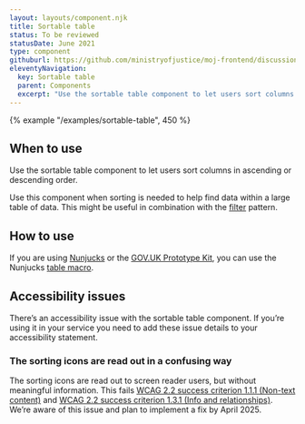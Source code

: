 ```yaml
---
layout: layouts/component.njk
title: Sortable table
status: To be reviewed
statusDate: June 2021
type: component
githuburl: https://github.com/ministryofjustice/moj-frontend/discussions/269
eleventyNavigation:
  key: Sortable table
  parent: Components
  excerpt: "Use the sortable table component to let users sort columns in ascending or descending order."
---
```


{% example "/examples/sortable-table", 450 %}

## When to use

Use the sortable table component to let users sort columns in ascending or descending order.

Use this component when sorting is needed to help find data within a large table of data. This might be useful in combination with the [filter](/patterns/filter-a-list/) pattern.

## How to use

If you are using [Nunjucks](https://mozilla.github.io/nunjucks/) or the [GOV.UK Prototype Kit](https://govuk-prototype-kit.herokuapp.com/), you can use the Nunjucks [table macro](https://design-system.service.gov.uk/components/table/).

## Accessibility issues

There’s an accessibility issue with the sortable table component. If you’re using it in your service you need to add these issue details to your accessibility statement.

### The sorting icons are read out in a confusing way

The sorting icons are read out to screen reader users, but without meaningful information. This fails [WCAG 2.2 success criterion 1.1.1 (Non-text content)](https://www.w3.org/TR/WCAG22/#non-text-content) and [WCAG 2.2 success criterion 1.3.1 (Info and relationships)](https://www.w3.org/TR/WCAG22/#info-and-relationships). We’re aware of this issue and plan to implement a fix by April 2025.
